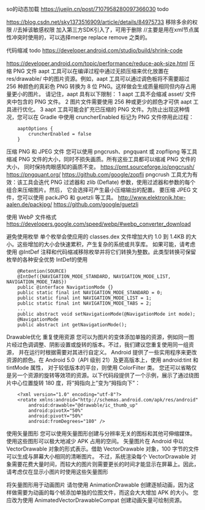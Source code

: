 so的动态加载 https://juejin.cn/post/7107958280097366030  todo


https://blog.csdn.net/sky1373516909/article/details/84975733
移除多余的权限
//去掉该敏感权限  加入第三方SDK引入了，可用于删除
//主要是用在xml节点属性冲突时使用的，可以选择merge replace remove 之类的。
<uses-permission android:name="android.permission.READ_PHONE_STATE"
tools:node="remove"/>



代码缩减  todo
https://developer.android.com/studio/build/shrink-code

https://developer.android.com/topic/performance/reduce-apk-size.html
压缩 PNG 文件
aapt 工具可以在编译过程中通过无损压缩来优化放置在 res/drawable/ 中的图片资源。例如，aapt 工具可以通过调色板将不需要超过 
  256 种颜色的真彩色 PNG 转换为 8 位 PNG。这样做会生成质量相同但内存占用量更小的图片。
请记住，aapt 具有以下限制：
1 aapt 工具不会缩减 asset/ 文件夹中包含的 PNG 文件。
2 图片文件需要使用 256 种或更少的颜色才可供 aapt 工具进行优化。
3 aapt 工具可能会扩充已压缩的 PNG 文件。为防止出现这种情况，您可以在 Gradle 中使用 cruncherEnabled 标记为 PNG 文件停用此过程：
```
    aaptOptions {
        cruncherEnabled = false
    }   
```
压缩 PNG 和 JPEG 文件
您可以使用 pngcrush、pngquant 或 zopflipng 等工具缩减 PNG 文件的大小，同时不损失画质。所有这些工具都可以缩减 PNG 文件的大小，
  同时保持肉眼感知的画质不变。
https://pmt.sourceforge.io/pngcrush/
https://pngquant.org/
https://github.com/google/zopfli
pngcrush 工具尤为有效：该工具会迭代 PNG 过滤器和 zlib (Deflate) 参数，使用过滤器和参数的每个组合来压缩图片。然后，
  它会选择可产生最小压缩输出的配置。
要压缩 JPEG 文件，您可以使用 packJPG 和 guetzli 等工具。
http://www.elektronik.htw-aalen.de/packjpg/
https://github.com/google/guetzli


使用 WebP 文件格式
https://developers.google.com/speed/webp/#webp_converter_download

避免使用枚举
单个枚举会使应用的 classes.dex 文件增加大约 1.0 到 1.4KB 的大小。这些增加的大小会快速累积，产生复杂的系统或共享库。
如果可能，请考虑使用 @IntDef 注释和代码缩减移除枚举并将它们转换为整数。此类型转换可保留枚举的各种安全优势
IntDef的使用 
```
    @Retention(SOURCE)
    @IntDef({NAVIGATION_MODE_STANDARD, NAVIGATION_MODE_LIST, NAVIGATION_MODE_TABS})
    public @interface NavigationMode {}
    public static final int NAVIGATION_MODE_STANDARD = 0;
    public static final int NAVIGATION_MODE_LIST = 1;
    public static final int NAVIGATION_MODE_TABS = 2;
    ...
    public abstract void setNavigationMode(@NavigationMode int mode);
    @NavigationMode
    public abstract int getNavigationMode();
```

Drawable优化
重复使用资源
您可以为图片的变体添加单独的资源，例如同一图片经过色调调整、阴影设置或旋转的版本。不过，我们建议您重复使用同一组资源，
  并在运行时根据需要对其进行自定义。
Android 提供了一些实用程序来更改资源的颜色。在 Android 5.0（API 级别 21）及更高版本上，使用 android:tint 和 tintMode 属性，
  对于较低版本的平台，则使用 ColorFilter 类。
您还可以省略仅是另一个资源的旋转等效项的资源。以下代码段提供了一个示例，展示了通过绕图片中心位置旋转 180 度，将“拇指向上”变为“拇指向下”：
```
    <?xml version="1.0" encoding="utf-8"?>
    <rotate xmlns:android="http://schemas.android.com/apk/res/android"
        android:drawable="@drawable/ic_thumb_up"
        android:pivotX="50%"
        android:pivotY="50%"
        android:fromDegrees="180" />
```
使用矢量图形
您可以使用矢量图形创建与分辨率无关的图标和其他可伸缩媒体。使用这些图形可以极大地减少 APK 占用的空间。 
 矢量图片在 Android 中以 VectorDrawable 对象的形式表示。借助 VectorDrawable 对象，100 字节的文件可以生成与屏幕大小相同的清晰图片。
不过，系统渲染每个 VectorDrawable 对象需要花费大量时间，而较大的图片则需要更长的时间才能显示在屏幕上。因此，
 请考虑仅在显示小图片时使用这些矢量图形

将矢量图形用于动画图片
请勿使用 AnimationDrawable 创建逐帧动画，因为这样做需要为动画的每个帧添加单独的位图文件，而这会大大增加 APK 的大小。
您应改为使用 AnimatedVectorDrawableCompat 创建动画矢量可绘制资源。